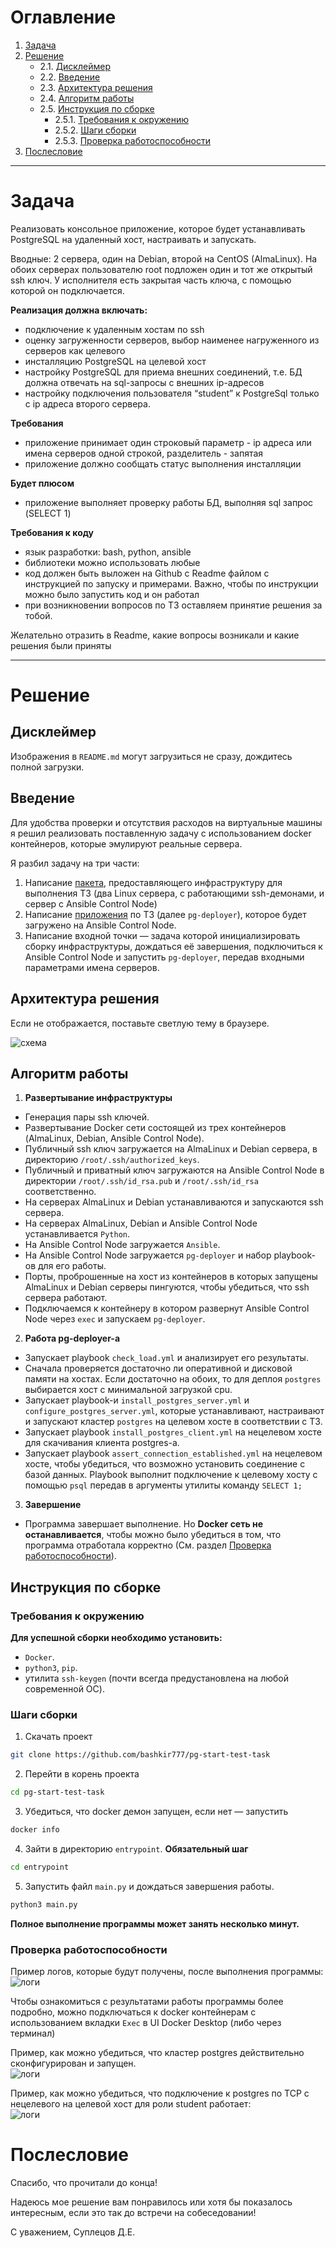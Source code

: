 # Оглавление

1. [Задача](#задача)  
2. [Решение](#решение)  
   - 2.1. [Дисклеймер](#дисклеймер)   
   - 2.2. [Введение](#введение)
   - 2.3. [Архитектура решения](#архитектура-решения)
   - 2.4. [Алгоритм работы](#алгоритм-работы)
   - 2.5. [Инструкция по сборке](#инструкция-по-сборке)  
     - 2.5.1. [Требования к окружению](#требования-к-окружению)  
     - 2.5.2. [Шаги сборки](#шаги-сборки)  
     - 2.5.3. [Проверка работоспособности](#проверка-работоспособности) 
3. [Послесловие](#послесловие)
---

# Задача

Реализовать консольное приложение, которое будет устанавливать PostgreSQL на удаленный хост, настраивать и запускать.

Вводные: 2 сервера, один на Debian, второй на CentOS (AlmaLinux). На обоих серверах пользователю root подложен один и
тот же открытый ssh ключ. У исполнителя есть закрытая часть ключа, с помощью которой он подключается.


**Реализация должна включать:**

- подключение к удаленным хостам по ssh
- оценку загруженности серверов, выбор наименее нагруженного из серверов как целевого
- инсталляцию PostgreSQL на целевой хост
- настройку PostgreSQL для приема внешних соединений, т.е. БД должна отвечать на sql-запросы с внешних ip-адресов
- настройку подключения пользователя “student” к PostgreSql только с ip адреса второго сервера.

**Требования**

- приложение принимает один строковый параметр - ip адреса или имена серверов одной строкой, разделитель - запятая
- приложение должно сообщать статус выполнения инсталляции

**Будет плюсом**

- приложение выполняет проверку работы БД, выполняя sql запрос (SELECT 1)

**Требования к коду**

- язык разработки: bash, python, ansible
- библиотеки можно использовать любые
- код должен быть выложен на Github с Readme файлом с инструкцией по запуску и примерами. Важно, чтобы по инструкции
  можно было запустить код и он работал
- при возникновении вопросов по ТЗ оставляем принятие решения за тобой.

Желательно отразить в Readme, какие вопросы возникали и какие решения были приняты

---

# Решение

## Дисклеймер

Изображения в `README.md` могут загрузиться не сразу, дождитесь полной загрузки.

## Введение

Для удобства проверки и отсутствия расходов на виртуальные машины я решил реализовать поставленную задачу с
использованием docker контейнеров, которые эмулируют реальные сервера.

Я разбил задачу на три части:

1. Написание [пакета](entrypoint/infra_entrypoint/README.md), предоставляющего инфраструктуру для выполнения ТЗ (два
   Linux сервера, с работающими ssh-демонами, и сервер с Ansible Control Node)
2. Написание [приложения](pg-deployer/README.md) по ТЗ (далее `pg-deployer`), которое будет загружено на Ansible Control
   Node.
3. Написание входной точки — задача которой инициализировать сборку инфраструктуры, дождаться её завершения,
   подключиться к Ansible Control Node и запустить `pg-deployer`, передав входными параметрами имена серверов.

## Архитектура решения

Если не отображается, поставьте светлую тему в браузере.

![схема](img/schema.png)

## Алгоритм работы

1. **Развертывание инфраструктуры**
- Генерация пары ssh ключей.
- Развертывание Docker сети состоящей из трех контейнеров (AlmaLinux, Debian, Ansible Control Node).
- Публичный ssh ключ загружается на AlmaLinux и Debian сервера, в директорию `/root/.ssh/authorized_keys`.
- Публичный и приватный ключ загружаются на Ansible Control Node в директории `/root/.ssh/id_rsa.pub` и `/root/.ssh/id_rsa` соответственно.
- На серверах AlmaLinux и Debian устанавливаются и запускаются ssh сервера.
- На серверах AlmaLinux, Debian и Ansible Control Node устанавливается `Python`.
- На Ansible Control Node загружается `Ansible`.
- На Ansible Control Node загружается `pg-deployer` и набор playbook-ов для его работы.
- Порты, проброшенные на хост из контейнеров в которых запущены AlmaLinux и Debian серверы пингуются, чтобы убедиться, что ssh сервера работают.
- Подключаемся к контейнеру в котором развернут Ansible Control Node через `exec` и запускаем `pg-deployer`.

2. **Работа pg-deployer-а**
- Запускает playbook `check_load.yml` и анализирует его результаты.
- Сначала проверяется достаточно ли оперативной и дисковой памяти на хостах. Если достаточно на обоих, то для деплоя `postgres` выбирается хост с минимальной загрузкой cpu.
- Запускает playbook-и `install_postgres_server.yml` и `configure_postgres_server.yml`, которые устанавливают, настраивают и запускают кластер `postgres` на целевом хосте в соответствии с ТЗ.
- Запускает playbook `install_postgres_client.yml` на нецелевом хосте для скачивания клиента postgres-а.
- Запускает playbook `assert_connection_established.yml` на нецелевом хосте, чтобы убедиться, что возможно установить соединение с базой данных. Playbook выполнит подключение к целевому хосту с помощью `psql` передав в аргументы утилиты команду `SELECT 1;`

3. **Завершение**
- Программа завершает выполнение. Но **Docker сеть не останавливается**, чтобы можно было убедиться в том, что программа отработала корректно (См. раздел [Проверка работоспособности](#проверка-работоспособности)).

## Инструкция по сборке

### Требования к окружению

**Для успешной сборки необходимо установить:**

- `Docker`.
- `python3`, `pip`.
- утилита `ssh-keygen` (почти всегда предустановлена на любой современной ОС).

### Шаги сборки

1. Скачать проект

```bash
git clone https://github.com/bashkir777/pg-start-test-task
```

2. Перейти в корень проекта

```bash
cd pg-start-test-task
```

3. Убедиться, что docker демон запущен, если нет — запустить

```bash
docker info
```

4. Зайти в директорию `entrypoint`. **Обязательный шаг**

```bash
cd entrypoint
```

5. Запустить файл `main.py` и дождаться завершения работы.

```bash
python3 main.py
```

**Полное выполнение программы может занять несколько минут.**

### Проверка работоспособности

Пример логов, которые будут получены, после выполнения программы:  
![логи](img/logs-sample.png)

Чтобы ознакомиться с результатами работы программы более подробно, можно подключаться к docker контейнерам с
использованием вкладки `Exec` в UI Docker Desktop (либо через терминал)

Пример, как можно убедиться, что кластер postgres действительно сконфигурирован и запущен.  
![логи](img/docker-ui-1.png)

Пример, как можно убедиться, что подключение к postgres по TCP c нецелевого на целевой хост для роли student работает:  
![логи](img/docker-ui-2.png)

# Послесловие

Спасибо, что прочитали до конца!

Надеюсь мое решение вам понравилось или хотя бы показалось интересным, если это так до встречи на собеседовании!

С уважением, Суплецов Д.Е.